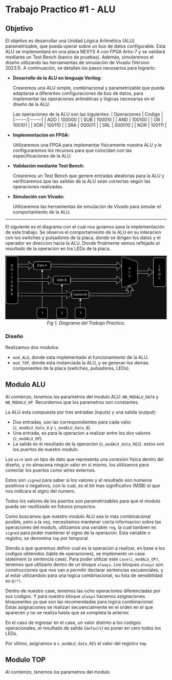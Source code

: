 # Trabajo Practico #1 - ALU 

## Objetivo

El objetivo es desarrollar una Unidad Lógica Aritmética (ALU) parametrizable, que pueda operar sobre un bus de datos configurable. Esta ALU se implementará en una placa NEXYS 4 con FPGA Artix-7 y se validará mediante un Test Bench (banco de pruebas). Además, simularemos el diseño utilizando las herramientas de simulación de Vivado (Version 2023.1).
A continuación, se detallan los pasos necesarios para lograrlo:

- **Desarrollo de la ALU en lenguaje Verilog:**
  
    Crearemos una ALU simple, combinacional y parametrizable que pueda adaptarse a diferentes configuraciones de bus de datos, para implementar las operaciones aritméticas y lógicas necesarias en el diseño de la ALU.

    Las operaciones de la ALU son las siguientes:
    | Operaciones | Codigo |
    |:-----:|:-----:|
    | ADD | 100000 |
    | SUB | 100010 |
    | AND | 100100 |
    | OR | 100101 |
    | XOR | 100110 |
    | SRA | 000011 |
    | SRL | 000010 |
    | NOR | 100111 |

- **Implementación en FPGA:**
  
    Utilizaremos una FPGA para implementar físicamente nuestra ALU y le configuraremos los recursos para que coincidan con las especificaciones de la ALU.

- **Validación mediante Test Bench:**
  
    Crearemos un Test Bench que genere entradas aleatorias para la ALU y verificaremos que las salidas de la ALU sean correctas según las operaciones realizadas.

- **Simulación con Vivado:**
  
    Utilizaremos las herramientas de simulación de Vivado para simular el comportamiento de la ALU.

---

El siguiente es el diagrama con el cual nos guiamos para la implementación de este trabajo. Se observa el comportamiento de la ALU en su interacion con los switches y pulsadores de la placa, donde se dirigen los datos y el operador en direccion hacia la ALU. Donde finalmente vemos reflejado el resultado de la operacion en los LEDs de la placa.

<p align="center">
    <img src="./imgs/TP1-ALU-diagrama.jpg"><br>
    <em>Fig 1. Diagrama del Trabajo Practico.</em>
</p>


### Diseño

Realizamos dos modulos:
- `mod_ALU`, donde esta implementado el funcionamiento de la ALU.
- `mod_TOP`, donde esta instanciada la ALU, y se generan los demas componentes de la placa (swtiches, pulsadores, LEDs).


## Modulo ALU

Al comienzo, tenemos los parametros del modulo ALU: `NB_MODALU_DATA` y `NB_MODALU_OP`. Recordemos que los parametros son constantes.


La ALU esta compuesta por tres entradas (inputs) y una salida (output): 
  - Dos entradas, son las correspondientes para cada valor (`i_modALU_data_A` y `i_modALU_data_B`).
  - Una entrada, es para la operacion a realizar entre los dos valores (`i_modALU_OP`). 
  - La salida es el resultado de la operacion (`o_modALU_data_RES`).
estos son los puertos de nuestro modulo.


Los `wire` son un tipo de dato que representa una conexión física dentro del diseño, y no almacena ningún valor en sí mismo, los utilizamos para conectar los puertos como wires externos.


Estos son `signed` para saber si los valores y el resultado son numeros positivos o negativos, con lo cual, es el bit mas significativo (MSB) el que nos indicara el signo del numero.


Todos los valores de los puertos son parametrizables para que el modulo pueda ser reutilizado en futuros proyectos.


Como buscamos que nuestro modulo ALU sea lo mas combinacional posible, pero a la vez, necesitamos mantener cierta informacion sobre las operaciones del modulo, utilizamos una variable `reg`, la cual tambien es `signed` para poder mantener el signo de la operacion. Esta variable o registro, se denomina `tmp` por temporal.


Siendo a que queremos definir cual es la operacion a realizar, en base a los codigos obtenidos (tabla de operaciones), se implemento un case statement (o sentencia case). Para poder utilizar este `case(i_modALU_OP)`, tenemos que utilizarlo dentro de un bloque `always`. Los bloques `always` son construcciones que nos van a permitir declarar sentencias secuenciales, y al estar utilizandolo para una logica combinacional, su lista de sensibilidad es `@(*)`.


Dentro de nuestro case, tenemos las ocho operaciones diferenciadas por sus codigos. Y para nuestro bloque `always` hacemos asignaciones bloqueantes ya que son las recomendadas para logica combinacional. Estas asignaciones se realizan secuencialmente en el orden en el que aparecen y no se realiza hasta que se completa la anterior.

En el caso de ingresar en el case, un valor distinto a los codigos operacionales, el resultado de salida (`default`) es poner en cero todos los LEDs.

Por ultimo, asignamos a `o_modALU_data_RES` el valor del registro `tmp`.

## Modulo TOP

Al comienzo, tenemos los parametros del modulo
